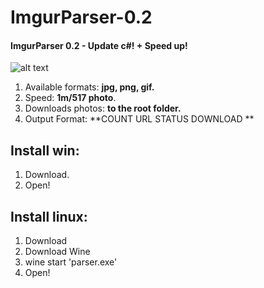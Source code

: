 # ImgurParser-0.2
#### ImgurParser 0.2 - Update c#! + Speed up!

![alt text](https://i.imgur.com/dOBjokJ.png)
1. Available formats: **jpg, png, gif.**
2. Speed: **1m/517 photo**.
3. Downloads photos: **to the root folder.**
4. Output Format: **COUNT URL STATUS DOWNLOAD **
## Install win:
1. Download.
2. Open!
## Install linux:
1. Download
2. Download Wine
3. wine start 'parser.exe'
4. Open!

